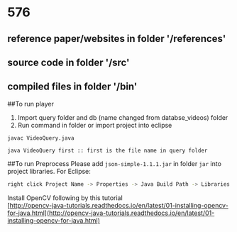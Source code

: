# 576
## reference paper/websites in folder '/references'
## source code in folder '/src'
## compiled files in folder '/bin'

##To run player
1. Import query folder and db (name changed from databse_videos) folder  
2. Run command in folder or import project into eclipse
  
```
javac VideoQuery.java
```
```
java VideoQuery first :: first is the file name in query folder
```

##To run Preprocess
Please add `json-simple-1.1.1.jar` in folder `jar` into project libraries.
For Eclipse:
```sh
right click Project Name -> Properties -> Java Build Path -> Libraries -> Add External JARs
```  
Install OpenCV following by this tutorial  
[http://opencv-java-tutorials.readthedocs.io/en/latest/01-installing-opencv-for-java.html](http://opencv-java-tutorials.readthedocs.io/en/latest/01-installing-opencv-for-java.html)



